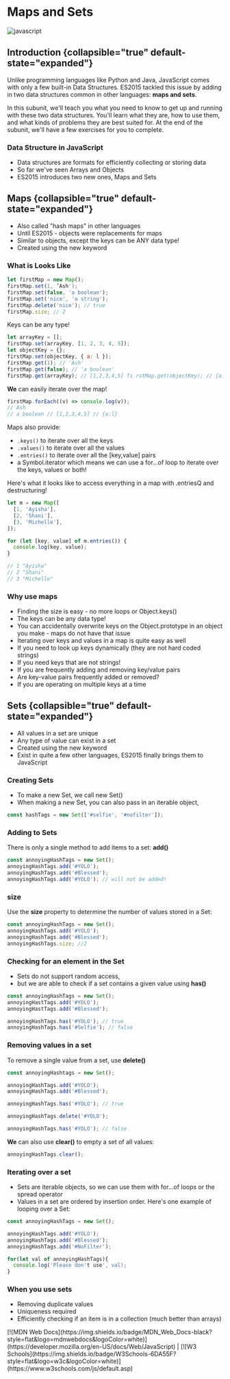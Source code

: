 # Maps and Sets

![javascript](javaScript.jpeg)

## Introduction {collapsible="true" default-state="expanded"}

Unlike programming languages like Python and Java, JavaScript comes with only a few built-in Data Structures. ES2015
tackled this issue by adding in two data structures common in other languages: **maps and sets**.

In this subunit, we'll teach you what you need to know to get up and running with these two data structures. You'll
learn what they are, how to use them, and what kinds of problems they are best suited for. At the end of the subunit,
we'll have a few exercises for you to complete.

### Data Structure in JavaScript

- Data structures are formats for efficiently collecting or storing data
- So far we've seen Arrays and Objects
- ES2015 introduces two new ones, Maps and Sets

## Maps {collapsible="true" default-state="expanded"}

- Also called "hash maps" in other languages
- Until ES2015 - objects were replacements for maps
- Similar to objects, except the keys can be ANY data type!
- Created using the new keyword

### What is Looks Like

```javascript
let firstMap = new Map();
firstMap.set(1, ’Ash');
firstMap.set(false, 'a boolean');
firstMap.set('nice', 'a string');
firstMap.delete('nice'); // true
firstMap.size; // 2
```

Keys can be any type!

```javascript
let arrayKey = [];
firstMap.set(arrayKey, [1, 2, 3, 4, 5]);
let objectKey = {};
firstMap.set(objectKey, { a: l });
firstMap.get(1); // 'Ash'
firstMap.get(false); // 'a boolean'
firstMap.get(arrayKey); // [1,2,3,4,5] fi rstMap.get(objectKey); // {a:l}
```

**We** can easily iterate over the map!

```javascript
firstMap.forEach((v) => console.log(v));
// Ash
// a boolean // [1,2,3,4,5] // {a:l}
```

Maps also provide:

- `.keys()` to iterate over all the keys
- `.values()` to iterate over all the values
- `.entries()` to iterate over all the [key,value] pairs
- a Symbol.iterator which means we can use a for...of loop to iterate over the keys, values or both!

Here's what it looks like to access everything in a map with .entriesQ and destructuring!

```javascript
let m = new Map([
  [1, 'Ayisha'],
  [2, 'Shani'],
  [3, 'Michelle'],
]);

for (let [key, value] of m.entries()) {
  console.log(key, value);
}

// 1 "Ayisha"
// 2 "Shani"
// 3 "Michelle"
```

### Why use maps

- Finding the size is easy - no more loops or Object.keys()
- The keys can be any data type!
- You can accidentally overwrite keys on the Object.prototype in an object you make - maps do not have that issue
- Iterating over keys and values in a map is quite easy as well
- If you need to look up keys dynamically (they are not hard coded strings)
- If you need keys that are not strings!
- If you are frequently adding and removing key/value pairs
- Are key-value pairs frequently added or removed?
- If you are operating on multiple keys at a time

## Sets {collapsible="true" default-state="expanded"}

- All values in a set are unique
- Any type of value can exist in a set
- Created using the new keyword
- Exist in quite a few other languages, ES2015 finally brings them to JavaScript

### Creating Sets

- To make a new Set, we call new Set()
- When making a new Set, you can also pass in an iterable object,

```javascript
const hashTags = new Set(['#selfie', '#nofilter']);
```

### Adding to Sets

There is only a single method to add items to a set: **add()**

```javascript
const annoyingHashTags = new Set();
annoyingHashTags.add('#YOLO');
annoyingHashTags.add('#Blessed');
annoyingHashTags.add('#YOLO'); // will not be added!
```

### size

Use the **size** property to determine the number of values stored in a Set:

```javascript
const annoyingHashTags = new Set();
annoyingHashTags.add('#YOLO');
annoyingHashTags.add('#Blessed');
annoyingHashTags.size; //2
```

### Checking for an element in the Set

- Sets do not support random access,
- but we are able to check if a set contains a given value using **has()**

```javascript
const annoyingHashTags = new Set();
annoyingHastTags.add('#YOLO');
annoyingHastTags.add('#Blessed');

annoyingHashTags.has('#YOLO'); // true
annoyingHashTags.has('#Selfie'); // false
```

### Removing values in a set

To remove a single value from a set, use **delete()**

```javascript
const annoyingHashtags = new Set();

annoyingHashTags.add('#YOLO');
annoyingHashTags.add('#Blessed');

annoyingHashTags.has('#YOLO'); // true

annoyingHashTags.delete('#YOLO');

annoyingHashTags.has('#YOLO'); // false
```

**We** can also use **clear()** to empty a set of all values:

```javascript
annoyingHashTags.clear();
```

### Iterating over a set

- Sets are iterable objects, so we can use them with for...of loops or the spread operator
- Values in a set are ordered by insertion order. Here's one example of looping over a Set:

```javascript
const annoyingHashTags = new Set();

annoyingHashTags.add('#YOLO');
annoyingHashTags.add('#Blessed');
annoyingHashTags.add('#NoFilter');

for(let val of annoyingHashTags){
  console.log('Please don't use', val);
}
```

### When you use sets

- Removing duplicate values
- Uniqueness required
- Efficiently checking if an item is in a collection (much better than arrays)

<seealso>
[![MDN Web Docs](https://img.shields.io/badge/MDN_Web_Docs-black?style=flat&logo=mdnwebdocs&logoColor=white)](https://developer.mozilla.org/en-US/docs/Web/JavaScript) |
[![W3 Schools](https://img.shields.io/badge/W3Schools-6DA55F?style=flat&logo=w3c&logoColor=white)](https://www.w3schools.com/js/default.asp)
</seealso>
